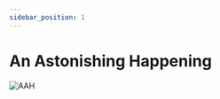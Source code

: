 ```yaml
---
sidebar_position: 1
---
```


# An Astonishing Happening

![AAH](https://vwiki.valorserver.com/api/item/picture/an%20astonishing%20happening)
